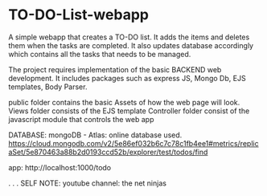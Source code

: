 # TO-DO-List-webapp

A simple webapp that creates a TO-DO list.
It adds the items and deletes them when the tasks are completed.
It also updates database accordingly which contains all the tasks that needs to be managed.

The project requires implementation of the basic BACKEND web development.
It includes packages such as express JS, Mongo Db, EJS templates, Body Parser.

public folder contains the basic Assets of how the web page will look.
Views folder consists of the EJS template
Controller folder consist of the javascript module that controls the web app

DATABASE: mongoDB - Atlas: online database used.
https://cloud.mongodb.com/v2/5e86ef032b6c7c78c1fb4ee1#metrics/replicaSet/5e870463a88b2d0193ccd52b/explorer/test/todos/find

app:
http://localhost:1000/todo


.
.
.
SELF NOTE:
youtube channel: the net ninjas
